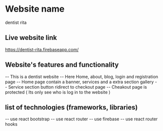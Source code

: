 # Website name

dentist rita


## Live website link

https://dentist-rita.firebaseapp.com/


## Website's features and functionality

-- This is a dentist website
-- Here Home, about, blog, login and registration page 
-- Home page contain a banner, services and a extra section gallery
-- Service section button ridirect to checkout page
-- Cheakout page is protected ( Its only see who is log in to the website )


## list of technologies (frameworks, libraries) 

-- use react bootstrap 
-- use react router
-- use firebase
-- use react router hooks

